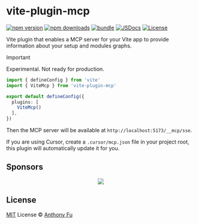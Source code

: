 # vite-plugin-mcp

[![npm version][npm-version-src]][npm-version-href]
[![npm downloads][npm-downloads-src]][npm-downloads-href]
[![bundle][bundle-src]][bundle-href]
[![JSDocs][jsdocs-src]][jsdocs-href]
[![License][license-src]][license-href]

Vite plugin that enables a MCP server for your Vite app to provide information about your setup and modules graphs.

> [!IMPORTANT]
> Experimental. Not ready for production.

```ts
import { defineConfig } from 'vite'
import { ViteMcp } from 'vite-plugin-mcp'

export default defineConfig({
  plugins: [
    ViteMcp()
  ],
})
```

Then the MCP server will be available at `http://localhost:5173/__mcp/sse`.

If you are using Cursor, create a `.cursor/mcp.json` file in your project root, this plugin will automatically update it for you.

## Sponsors

<p align="center">
  <a href="https://cdn.jsdelivr.net/gh/antfu/static/sponsors.svg">
    <img src='https://cdn.jsdelivr.net/gh/antfu/static/sponsors.svg'/>
  </a>
</p>

## License

[MIT](./LICENSE) License © [Anthony Fu](https://github.com/antfu)

<!-- Badges -->

[npm-version-src]: https://img.shields.io/npm/v/vite-plugin-mcp?style=flat&colorA=080f12&colorB=1fa669
[npm-version-href]: https://npmjs.com/package/vite-plugin-mcp
[npm-downloads-src]: https://img.shields.io/npm/dm/vite-plugin-mcp?style=flat&colorA=080f12&colorB=1fa669
[npm-downloads-href]: https://npmjs.com/package/vite-plugin-mcp
[bundle-src]: https://img.shields.io/bundlephobia/minzip/vite-plugin-mcp?style=flat&colorA=080f12&colorB=1fa669&label=minzip
[bundle-href]: https://bundlephobia.com/result?p=vite-plugin-mcp
[license-src]: https://img.shields.io/github/license/antfu/vite-plugin-mcp.svg?style=flat&colorA=080f12&colorB=1fa669
[license-href]: https://github.com/antfu/vite-plugin-mcp/blob/main/LICENSE
[jsdocs-src]: https://img.shields.io/badge/jsdocs-reference-080f12?style=flat&colorA=080f12&colorB=1fa669
[jsdocs-href]: https://www.jsdocs.io/package/vite-plugin-mcp
